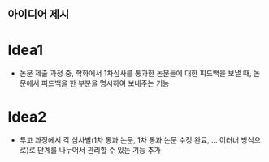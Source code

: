 ﻿## 아이디어 제시



# Idea1



- 논문 제출 과정 중, 학화에서 1차심사를 통과한 논문들에 대한 피드백을 보낼 때, 논문에서 피드백을 한 부분을 명시하여 보내주는 기능



# Idea2



- 투고 과정에서 각 심사별(1차 통과 논문, 1차 통과 논문 수정 완료, ... 이러너 방식으로)로 단계를 나누어서 관리할 수 있는 기능 추가

